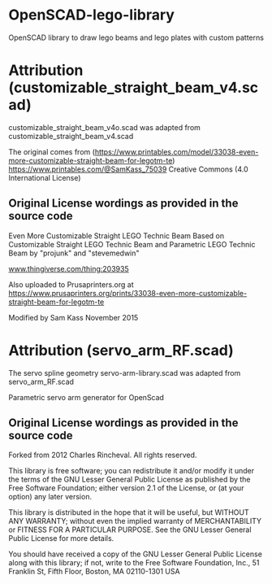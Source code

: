 # OpenSCAD-lego-library
OpenSCAD library to draw lego beams and lego plates with custom patterns

# Attribution (customizable_straight_beam_v4.scad)
customizable_straight_beam_v4o.scad was adapted from customizable_straight_beam_v4.scad

The original comes from (https://www.printables.com/model/33038-even-more-customizable-straight-beam-for-legotm-te)
https://www.printables.com/@SamKass_75039
Creative Commons (4.0 International License)

## Original License wordings as provided in the source code

Even More Customizable Straight LEGO Technic Beam
Based on Customizable Straight LEGO Technic Beam
 and Parametric LEGO Technic Beam by "projunk" and "stevemedwin"

www.thingiverse.com/thing:203935

Also uploaded to Prusaprinters.org at https://www.prusaprinters.org/prints/33038-even-more-customizable-straight-beam-for-legotm-te

Modified by Sam Kass
November 2015

# Attribution (servo_arm_RF.scad)
The servo spline geometry servo-arm-library.scad was adapted from servo_arm_RF.scad

Parametric servo arm generator for OpenScad

## Original License wordings as provided in the source code

Forked from 2012 Charles Rincheval.  All rights reserved.

This library is free software; you can redistribute it and/or
modify it under the terms of the GNU Lesser General Public
License as published by the Free Software Foundation; either
version 2.1 of the License, or (at your option) any later version.

This library is distributed in the hope that it will be useful,
but WITHOUT ANY WARRANTY; without even the implied warranty of
MERCHANTABILITY or FITNESS FOR A PARTICULAR PURPOSE.  See the GNU
Lesser General Public License for more details.

You should have received a copy of the GNU Lesser General Public
License along with this library; if not, write to the Free Software
Foundation, Inc., 51 Franklin St, Fifth Floor, Boston, MA  02110-1301  USA
